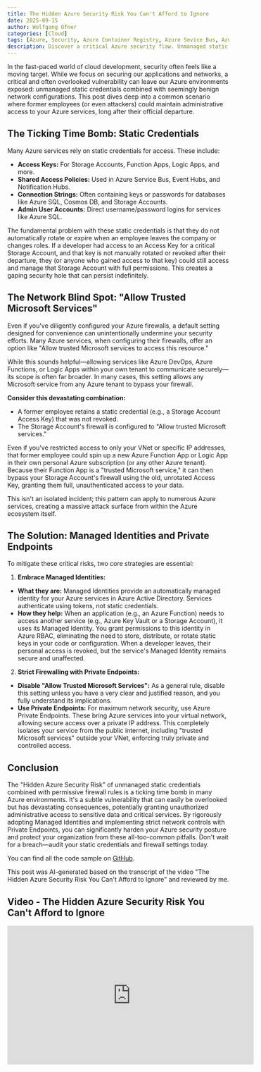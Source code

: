 ```yaml
---
title: The Hidden Azure Security Risk You Can't Afford to Ignore
date: 2025-09-15
author: Wolfgang Ofner
categories: [Cloud]
tags: [Azure, Security, Azure Container Registry, Azure Sevice Bus, Azure SQL Server, Azure Event Hub, Azure Storage, Managed Identity, Private Endpoint, Azure VM]
description: Discover a critical Azure security flaw. Unmanaged static credentials can grant former employees admin access. Learn to fix it with Managed Identities.
---
```


In the fast-paced world of cloud development, security often feels like a moving target. While we focus on securing our applications and networks, a critical and often overlooked vulnerability can leave our Azure environments exposed: unmanaged static credentials combined with seemingly benign network configurations. This post dives deep into a common scenario where former employees (or even attackers) could maintain administrative access to your Azure services, long after their official departure.

## The Ticking Time Bomb: Static Credentials

Many Azure services rely on static credentials for access. These include:

- **Access Keys:** For Storage Accounts, Function Apps, Logic Apps, and more.
- **Shared Access Policies:** Used in Azure Service Bus, Event Hubs, and Notification Hubs.
- **Connection Strings:** Often containing keys or passwords for databases like Azure SQL, Cosmos DB, and Storage Accounts.
- **Admin User Accounts:** Direct username/password logins for services like Azure SQL.

The fundamental problem with these static credentials is that they do not automatically rotate or expire when an employee leaves the company or changes roles. If a developer had access to an Access Key for a critical Storage Account, and that key is not manually rotated or revoked after their departure, they (or anyone who gained access to that key) could still access and manage that Storage Account with full permissions. This creates a gaping security hole that can persist indefinitely.

## The Network Blind Spot: "Allow Trusted Microsoft Services"

Even if you've diligently configured your Azure firewalls, a default setting designed for convenience can unintentionally undermine your security efforts. Many Azure services, when configuring their firewalls, offer an option like "Allow trusted Microsoft services to access this resource."

While this sounds helpful—allowing services like Azure DevOps, Azure Functions, or Logic Apps within your own tenant to communicate securely—its scope is often far broader. In many cases, this setting allows any Microsoft service from any Azure tenant to bypass your firewall.

**Consider this devastating combination:**

- A former employee retains a static credential (e.g., a Storage Account Access Key) that was not revoked.
- The Storage Account's firewall is configured to "Allow trusted Microsoft services."

Even if you've restricted access to only your VNet or specific IP addresses, that former employee could spin up a new Azure Function App or Logic App in their own personal Azure subscription (or any other Azure tenant). Because their Function App is a "trusted Microsoft service," it can then bypass your Storage Account's firewall using the old, unrotated Access Key, granting them full, unauthenticated access to your data.

This isn't an isolated incident; this pattern can apply to numerous Azure services, creating a massive attack surface from within the Azure ecosystem itself.

## The Solution: Managed Identities and Private Endpoints

To mitigate these critical risks, two core strategies are essential:

1. **Embrace Managed Identities:**

- **What they are:** Managed Identities provide an automatically managed identity for your Azure services in Azure Active Directory. Services authenticate using tokens, not static credentials.
- **How they help:** When an application (e.g., an Azure Function) needs to access another service (e.g., Azure Key Vault or a Storage Account), it uses its Managed Identity. You grant permissions to this identity in Azure RBAC, eliminating the need to store, distribute, or rotate static keys in your code or configuration. When a developer leaves, their personal access is revoked, but the service's Managed Identity remains secure and unaffected.

2. **Strict Firewalling with Private Endpoints:**

- **Disable "Allow Trusted Microsoft Services":** As a general rule, disable this setting unless you have a very clear and justified reason, and you fully understand its implications.
- **Use Private Endpoints:** For maximum network security, use Azure Private Endpoints. These bring Azure services into your virtual network, allowing secure access over a private IP address. This completely isolates your service from the public internet, including "trusted Microsoft services" outside your VNet, enforcing truly private and controlled access.

## Conclusion

The "Hidden Azure Security Risk" of unmanaged static credentials combined with permissive firewall rules is a ticking time bomb in many Azure environments. It's a subtle vulnerability that can easily be overlooked but has devastating consequences, potentially granting unauthorized administrative access to sensitive data and critical services. By rigorously adopting Managed Identities and implementing strict network controls with Private Endpoints, you can significantly harden your Azure security posture and protect your organization from these all-too-common pitfalls. Don't wait for a breach—audit your static credentials and firewall settings today.

You can find all the code sample on <a href="https://github.com/WolfgangOfner/Youtube/tree/main/MS%20Tech%20Summit%202025%20-%20From%20VMs%20to%20Managed%20DevOps%20Pools%20-%20Navigating%20Azure%20DevOps%20Agent%20Hosting" target="_blank" rel="noopener noreferrer">GitHub</a>.

This post was AI-generated based on the transcript of the video "The Hidden Azure Security Risk You Can't Afford to Ignore" and reviewed by me.

## Video - The Hidden Azure Security Risk You Can't Afford to Ignore

<iframe width="560" height="315" src="https://www.youtube.com/embed/USnrLY_aPCE" title="YouTube video player" frameborder="0" allow="accelerometer; autoplay; clipboard-write; encrypted-media; gyroscope; picture-in-picture; web-share" referrerpolicy="strict-origin-when-cross-origin" allowfullscreen></iframe>